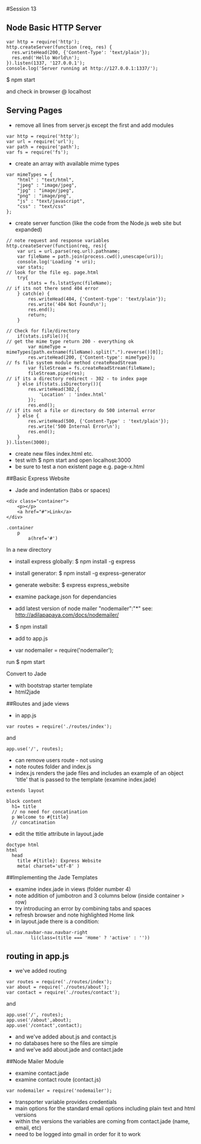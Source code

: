 #Session 13

## Node Basic HTTP Server

```
var http = require('http');
http.createServer(function (req, res) {
  res.writeHead(200, {'Content-Type': 'text/plain'});
  res.end('Hello World\n');
}).listen(1337, '127.0.0.1');
console.log('Server running at http://127.0.0.1:1337/');
```

$ npm start

and check in browser @ localhost

## Serving Pages

* remove all lines from server.js except the first and add modules
```
var http = require('http');
var url = require('url');
var path = require('path');
var fs = require('fs');
```
* create an array with available mime types
```
var mimeTypes = {
	"html" : "text/html",
	"jpeg" : "image/jpeg",
	"jpg" : "image/jpeg",
	"png" : "image/png",
	"js" : "text/javascript",
	"css" : "text/css"
};
```
* create server function (like the code from the Node.js web site but expanded)
```
// note request and response variables
http.createServer(function(req, res){
	var uri = url.parse(req.url).pathname;
	var fileName = path.join(process.cwd(),unescape(uri));
	console.log('Loading '+ uri);
	var stats;
// look for the file eg. page.html 
	try{
		stats = fs.lstatSync(fileName);
// if its not there send 404 error
	} catch(e) {
		res.writeHead(404, {'Content-type': 'text/plain'});
		res.write('404 Not Found\n');
		res.end();
		return;
	}

// Check for file/directory
	if(stats.isFile()){
// get the mime type return 200 - everything ok
		var mimeType = mimeTypes[path.extname(fileName).split(".").reverse()[0]];
		res.writeHead(200, {'Content-type': mimeType});
// fs file system module method createReadStream
		var fileStream = fs.createReadStream(fileName);
		fileStream.pipe(res);
// if its a directory redirect - 302 - to index page 
	} else if(stats.isDirectory()){
		res.writeHead(302,{
			'Location' : 'index.html'
		});
		res.end();
// if its not a file or directory do 500 internal error
	} else {
		res.writeHead(500, {'Content-Type' : 'text/plain'});
		res.write('500 Internal Error\n');
		res.end();
	}
}).listen(3000);
```
* create new files index.html etc.
* test with $ npm start and open localhost:3000
* be sure to test a non existent page e.g. page-x.html

##Basic Express Website

* Jade and indentation (tabs or spaces)
```
<div class="container">
	<p></p>
	<a href="#">Link</a>
</div>

.container
	p
		a(href='#')

```
In a new directory
* install express globally: $ npm install -g express
* install generator: $ npm install -g express-generator
* generate website: $ express express_website
* examine package.json for dependancies
* add latest version of node mailer "nodemailer":"*"   see: http://adilapapaya.com/docs/nodemailer/
* $ npm install

* add to app.js

* var nodemailer = require('nodemailer');

run
$ npm start

Convert to Jade
* with bootstrap starter template
* html2jade

##Routes and jade views

* in app.js 
```
var routes = require('./routes/index');
```
and
```
app.use('/', routes);
```
* can remove users route - not using
* note routes folder and index.js
* index.js renders the jade files and includes an example of an object 'title' that is passed to the template (examine index.jade)
```
extends layout

block content
  h1= title
  // no need for concatination
  p Welcome to #{title}
  // concatination
```

* edit the ttitle attribute in layout.jade
```
doctype html
html
  head
    title #{title}: Express Website
    meta( charset='utf-8' )
```

##Implementing the Jade Templates

* examine index.jade in views (folder number 4)
* note addition of jumbotron and 3 columns below (inside container > row)
* try introducing an error by combining tabs and spaces
* refresh browser and note highlighted Home link
* in layout.jade there is a condition:
```
ul.nav.navbar-nav.navbar-right
         li(class=(title === 'Home' ? 'active' : ''))
```

## routing in app.js
* we've added routing
```
var routes = require('./routes/index');
var about = require('./routes/about');
var contact = require('./routes/contact');
```
and
```
app.use('/', routes);
app.use('/about',about);
app.use('/contact',contact);
```
* and we've added about.js and contact.js
* no databases here so the files are simple
* and we've add about.jade and contact.jade

##Node Mailer Module

* examine contact.jade
* examine contact route (contact.js)
```
var nodemailer = require('nodemailer');
```
* transporter variable provides credentials
* main options for the standard email options including plain text and html versions
* within the versions the variables are coming from contact.jade (name, email, etc)
* need to be logged into gmail in order for it to work










































